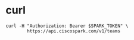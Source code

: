 # curl

```
curl -H "Authorization: Bearer $SPARK_TOKEN" \
		https://api.ciscospark.com/v1/teams
```

